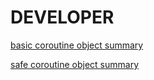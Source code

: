 # DEVELOPER

[basic coroutine object summary](doc/basic_coroutine_class.txt)

[safe coroutine object summary](doc/safe_basic_coroutine_class.txt)



